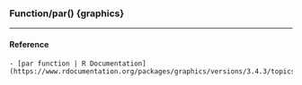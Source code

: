 ### Function/par() {graphics}





----

#### Reference

    - [par function | R Documentation](https://www.rdocumentation.org/packages/graphics/versions/3.4.3/topics/par)
